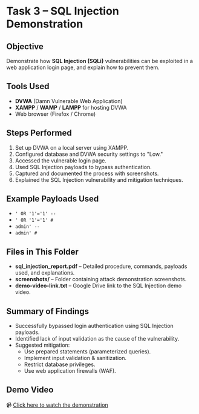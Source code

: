 # Task 3 – SQL Injection Demonstration

## Objective
Demonstrate how **SQL Injection (SQLi)** vulnerabilities can be exploited in a web application login page, and explain how to prevent them.

## Tools Used
- **DVWA** (Damn Vulnerable Web Application)
- **XAMPP** / **WAMP** / **LAMPP** for hosting DVWA
- Web browser (Firefox / Chrome)

## Steps Performed
1. Set up DVWA on a local server using XAMPP.
2. Configured database and DVWA security settings to "Low."
3. Accessed the vulnerable login page.
4. Used SQL Injection payloads to bypass authentication.
5. Captured and documented the process with screenshots.
6. Explained the SQL Injection vulnerability and mitigation techniques.

## Example Payloads Used
- `' OR '1'='1' --`
- `' OR '1'='1' #`
- `admin' --`
- `admin' #`

## Files in This Folder
- **sql_injection_report.pdf** – Detailed procedure, commands, payloads used, and explanations.
- **screenshots/** – Folder containing attack demonstration screenshots.
- **demo-video-link.txt** – Google Drive link to the SQL Injection demo video.

## Summary of Findings
- Successfully bypassed login authentication using SQL Injection payloads.
- Identified lack of input validation as the cause of the vulnerability.
- Suggested mitigation:
  - Use prepared statements (parameterized queries).
  - Implement input validation & sanitization.
  - Restrict database privileges.
  - Use web application firewalls (WAF).

## Demo Video
📹 [Click here to watch the demonstration]()

